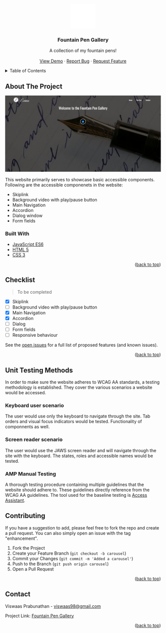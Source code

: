 <div id="top"></div>
<!--
*** Thanks for checking out the Best-README-Template. If you have a suggestion
*** that would make this better, please fork the repo and create a pull request
*** or simply open an issue with the tag "enhancement".
*** Don't forget to give the project a star!
*** Thanks again! Now go create something AMAZING! :D
-->

<!-- PROJECT SHIELDS -->
<!--
*** I'm using markdown "reference style" links for readability.
*** Reference links are enclosed in brackets [ ] instead of parentheses ( ).
*** See the bottom of this document for the declaration of the reference variables
*** for contributors-url, forks-url, etc. This is an optional, concise syntax you may use.
*** https://www.markdownguide.org/basic-syntax/#reference-style-links
-->

<!-- PROJECT LOGO -->
<br />
<div align="center">
  <a href="https://github.com/othneildrew/Best-README-Template">
    <img src="./Assets/ecrivezLogo.png" alt="Logo" width="80" height="80">
  </a>

  <h3 align="center">Fountain Pen Gallery</h3>

  <p align="center">
    A collection of my fountain pens!
    <br />
    <br />
    <a href="https://viswaasprabu.com/FountainPenGallery/">View Demo</a>
    ·
    <a href="https://github.com/ViswaasLP/FountainPenGallery/issues">Report Bug</a>
    ·
    <a href="https://github.com/ViswaasLP/FountainPenGallery/issues">Request Feature</a>
  </p>
</div>

<!-- TABLE OF CONTENTS -->
<details>
  <summary>Table of Contents</summary>
  <ol>
    <li>
      <a href="#about-the-project">About The Project</a>
      <ul>
        <li><a href="#built-with">Built With</a></li>
      </ul>
    </li>
    <li><a href="#checklist">Checklist</a></li>
    <li><a href="#unit-testing-methods">Unit Testing Methods</a></li>
    <li><a href="#contributing">Contributing</a></li>
    <li><a href="#contact">Contact</a></li>
  </ol>
</details>

<!-- ABOUT THE PROJECT -->

## About The Project

[![Product Name Screen Shot][product-screenshot]](https://viswaasprabu.com/FountainPenGallery/)



This website primarily serves to showcase basic accessible components. Following are the accessible componenets in the website:

- Skiplink
- Background video with play/pause button
- Main Navigation
- Accordion
- Dialog window
- Form fields

### Built With

- [JavaScript ES6](https://developer.mozilla.org/en-US/docs/Web/JavaScript)
- [HTML 5](https://developer.mozilla.org/en-US/docs/Web/HTML)
- [CSS 3](https://developer.mozilla.org/en-US/docs/Web/CSS)

<p align="right">(<a href="#top">back to top</a>)</p>

<!-- Checklist -->

## Checklist

> To be completed

- [x] Skiplink
- [ ] Background video with play/pause button
- [x] Main Navigation
- [x] Accordion
- [ ] Dialog
- [ ] Form fields
- [ ] Responsive behaviour

See the [open issues](https://github.com/ViswaasLP/FountainPenGallery/issues) for a full list of proposed features (and known issues).

<p align="right">(<a href="#top">back to top</a>)</p>

## Unit Testing Methods

In order to make sure the website adheres to WCAG AA standards, a testing methodology is established. They cover the various scenarios a website would be accessed.

### Keyboard user scenario

The user would use only the keyboard to navigate through the site. Tab orders and visual focus indicators would be tested. Functionality of componnents as well.

### Screen reader scenario

The user would use the JAWS screen reader and will navigate through the site with the keyboard. The states, roles and accessible names would be tested.

### AMP Manual Testing

A thorough testing procedure containing multiple guidelines that the website should adhere to. These guidelines directly reference from the WCAG AA guidelines. The tool used for the baseline testing is [Access Assistant](https://chrome.google.com/webstore/detail/access-assistant/ojiighldhdmahfdnhfdebnpmlbiemdfm?hl=en-US).


<!-- CONTRIBUTING -->

## Contributing

If you have a suggestion to add, please feel free to fork the repo and create a pull request. You can also simply open an issue with the tag "enhancement".

1. Fork the Project
2. Create your Feature Branch (`git checkout -b carousel`)
3. Commit your Changes (`git commit -m 'Added a carousel'`)
4. Push to the Branch (`git push origin carousel`)
5. Open a Pull Request

<p align="right">(<a href="#top">back to top</a>)</p>

<!-- CONTACT -->

## Contact

Viswaas Prabunathan - viswaas98@gmail.com

Project Link: [Fountain Pen Gallery](https://viswaasprabu.com/FountainPenGallery/)

<p align="right">(<a href="#top">back to top</a>)</p>

<!-- MARKDOWN LINKS & IMAGES -->
<!-- https://www.markdownguide.org/basic-syntax/#reference-style-links -->


[issues-url]: https://github.com/ViswaasLP/FountainPenGallery/issues
[product-screenshot]: ./Assets/FountainPenGallery.png
